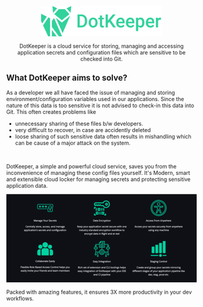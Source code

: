 <p align="center">
 <img height="80" src = "/assets/head-logo.png">
</p>

<p align="center">DotKeeper is a cloud service for storing, managing and accessing application secrets and configuration files which are sensitive to be checked into Git.
</p>

## What DotKeeper aims to solve?
As a developer we all have faced the issue of managing and storing environment/configuration variables used in our applications. Since the nature of this data is too sensitive it is not advised to check-in this data into Git. This often creates problems like
* unnecessary sharing of these files b/w developers.
* very difficult to recover, in case are accidently deleted
* loose sharing of such sensitive data often results in mishandling which can be cause of a major attack on the system.

<br>

DotKeeper, a simple and powerful cloud service, saves you from the inconvenience of managing these config files yourself. It's Modern, smart and extensible cloud locker for managing secrets and protecting sensitive application data. <br>

<p align="center">
 <img src = "/assets/features.png">
</p>

Packed with amazing features, it ensures 3X more productivity in your dev workflows.
